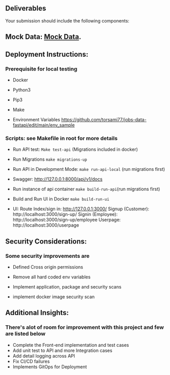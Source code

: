   

## Deliverables

  

Your submission should include the following components:
  

## Mock Data: [Mock Data](https://gitlab.com/textkernel-pub/jobfeed/assignments/jobs-data-assignment-samson-samuel/-/blob/main/api/src/database/seeds.py?ref_type=heads).

  

## Deployment Instructions:

### Prerequisite for local testing

- Docker

- Python3

- Pip3

- Make
- Environment Variables https://github.com/torsami77/jobs-data-fastapi/edit/main/env_sample

  

### Scripts: see Makefile in root for more details

- Run API test: ```Make test-api``` (Migrations included in docker)

- Run Migrations ```make migrations-up```

- Run API in Development Mode: ```make run-api-local``` (run migrations first)

- Swagger: http://127.0.0.1:8000/api/v1/docs

- Run instance of api container ```make build-run-api```(run migrations first)

- Build and Run UI in Docker ```make build-run-ui```

- UI: Route
Index/sign in: http://127.0.0.1:3000/
Signup (Customer): http://localhost:3000/sign-up/
Signin (Employee): http://localhost:3000/sign-up/employee
Userpage: http://localhost:3000/userpage

## Security Considerations:
### Some security improvements are 

- Defined Cross origin permissions

- Remove all hard coded env variables

- Implement application, package and security scans

- implement docker image security scan

  

## Additional Insights:

### There's alot of room for improvement with this project and few are listed below

- Complete the Front-end implementation  and test cases
- Add unit test to API and more Integration cases
- Add detail logging across API
- Fix CI/CD failures
- Implements GitOps for Deployment

